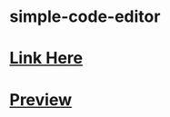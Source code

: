 # simple-code-editor
# [ Link Here](https://sunny-truffle-352497.netlify.app)

# [Preview ](https://drive.google.com/file/d/16vntryHaxTOGd2v_PUEmKtig68RpfLL2/view?usp=sharing)



